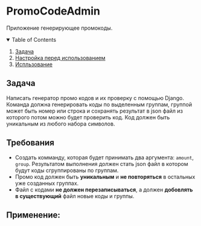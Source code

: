 # PromoCodeAdmin
Приложение генерирующее промокоды.


<details open="open">
  <summary>Table of Contents</summary>
  <ol>
    <li>
      <a href="#task">Задача</a>
    </li>
    <li>
      <a href="#getting-started">Настройка перед использованием</a>
    </li>
    <li><a href="#usage">Испльзование</a></li>
  </ol>
</details>


## Задача
Написать генератор промо кодов и их проверку с помощью Django. Команда должна генерировать коды по выделенным группам, группой может быть номер или строка и сохранять результат в json файл из которого потом можно будет проверить код. Код должен быть уникальным из любого набора символов.

## Требования
- Создать комманду, которая будет принимать два аргумента: `amount`, `group`. Результатом выполнения должен стать json файл в котором будут коды сгруппированы по группам.
- Промо код должен быть **уникальным** и **не повторяться** в остальных уже созданных группах.
- Файл с кодами **не должен перезаписываться**, а должен **добовлять в существующий** файл новые коды и группы.

## Применение:
